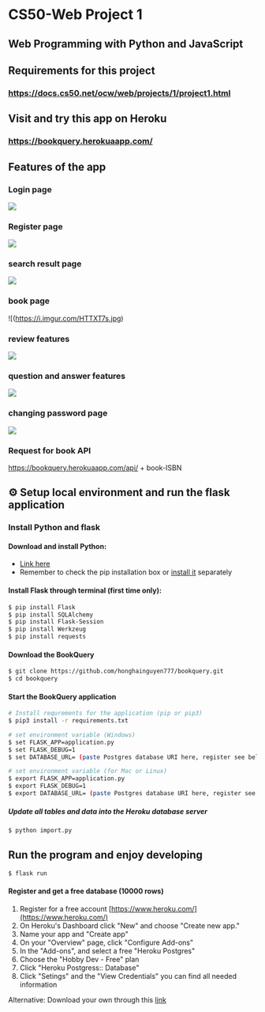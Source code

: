 # CS50-Web Project 1

## Web Programming with Python and JavaScript

## Requirements for this project

### https://docs.cs50.net/ocw/web/projects/1/project1.html

## Visit and try this app on Heroku

### https://bookquery.herokuaapp.com/

## Features of the app

### Login page
![](https://i.imgur.com/XbAHZY1.jpg)

### Register page
![](https://i.imgur.com/f56rn3X.jpg)

### search result page
![](https://i.imgur.com/8fdo2nl.jpg)

### book page
![(https://i.imgur.com/HTTXT7s.jpg)

### review features
![](https://i.imgur.com/Jpkl8X7.jpg)

### question and answer features
![](https://i.imgur.com/jlOXMm3.jpg)

### changing password page
![](https://i.imgur.com/jjs9K9i.jpg)

### Request for book API
https://bookquery.herokuaapp.com/api/ + book-ISBN

## :gear: Setup local environment and run the flask application

### Install Python and flask

#### Download and install Python:

- [Link here](https://www.python.org/downloads/)
- Remember to check the pip installation box or [install it](https://pip.pypa.io/en/stable/installing/) separately

#### Install Flask through terminal (first time only):
```bash
$ pip install Flask
$ pip install SQLAlchemy
$ pip install Flask-Session
$ pip install Werkzeug
$ pip install requests
```

#### Download the BookQuery
```bash
$ git clone https://github.com/honghainguyen777/bookquery.git
$ cd bookquery
```

#### Start the BookQuery application
```bash
# Install requrements for the application (pip or pip3)
$ pip3 install -r requirements.txt

# set environment variable (Windows)
$ set FLASK_APP=application.py
$ set FLASK_DEBUG=1
$ set DATABASE_URL= (paste Postgres database URI here, register see below)

# set environment variable (for Mac or Linux)
$ export FLASK_APP=application.py
$ export FLASK_DEBUG=1
$ export DATABASE_URL= (paste Postgres database URI here, register see below)
```

##### Update all tables and data into the Heroku database server
```bash
$ python import.py
```

## Run the program and enjoy developing
```bash
$ flask run
```

#### Register and get a free database (10000 rows)
1. Register for a free account [https://www.heroku.com/](https://www.heroku.com/)
2. On Heroku's Dashboard click "New" and choose "Create new app."
3. Name your app and "Create app"
4. On your "Overview" page, click "Configure Add-ons"
5. In the "Add-ons", and select a free "Heroku Postgres"
6. Choose the "Hobby Dev - Free" plan
7. Click "Heroku Postgress:: Database"
8. Click "Setings" and the "View Credentials" you can find all needed information

Alternative: Download your own through this [link](https://www.postgresql.org/download/)

